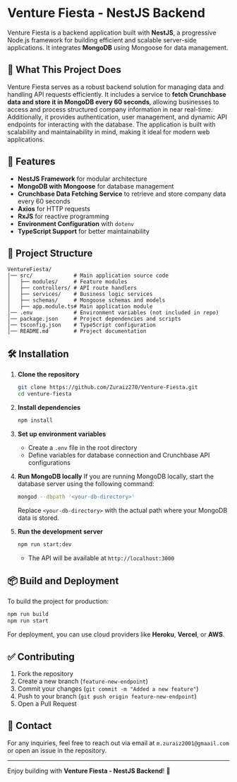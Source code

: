 # Venture Fiesta - NestJS Backend

Venture Fiesta is a backend application built with **NestJS**, a progressive Node.js framework for building efficient and scalable server-side applications. It integrates **MongoDB** using Mongoose for data management.

## 🎯 What This Project Does
Venture Fiesta serves as a robust backend solution for managing data and handling API requests efficiently. It includes a service to **fetch Crunchbase data and store it in MongoDB every 60 seconds**, allowing businesses to access and process structured company information in near real-time. Additionally, it provides authentication, user management, and dynamic API endpoints for interacting with the database. The application is built with scalability and maintainability in mind, making it ideal for modern web applications.

## 🚀 Features

- **NestJS Framework** for modular architecture
- **MongoDB with Mongoose** for database management
- **Crunchbase Data Fetching Service** to retrieve and store company data every 60 seconds
- **Axios** for HTTP requests
- **RxJS** for reactive programming
- **Environment Configuration** with `dotenv`
- **TypeScript Support** for better maintainability

## 📂 Project Structure

```
VentureFiesta/
│── src/             # Main application source code
│   ├── modules/     # Feature modules
│   ├── controllers/ # API route handlers
│   ├── services/    # Business logic services
│   ├── schemas/     # Mongoose schemas and models
│   ├── app.module.ts# Main application module
│── .env             # Environment variables (not included in repo)
│── package.json     # Project dependencies and scripts
│── tsconfig.json    # TypeScript configuration
│── README.md        # Project documentation
```

## 🛠 Installation

1. **Clone the repository**

   ```sh
   git clone https://github.com/Zuraiz270/Venture-Fiesta.git
   cd venture-fiesta
   ```

2. **Install dependencies**

   ```sh
   npm install
   ```

3. **Set up environment variables**

   - Create a `.env` file in the root directory
   - Define variables for database connection and Crunchbase API configurations

4. **Run MongoDB locally** If you are running MongoDB locally, start the database server using the following command:

   ```sh
   mongod --dbpath '<your-db-directory>'
   ```

   Replace `<your-db-directory>` with the actual path where your MongoDB data is stored.

5. **Run the development server**

   ```sh
   npm run start:dev
   ```

   - The API will be available at `http://localhost:3000`

## 📦 Build and Deployment

To build the project for production:

```sh
npm run build
npm run start
```

For deployment, you can use cloud providers like **Heroku**, **Vercel**, or **AWS**.

## ✅ Contributing

1. Fork the repository
2. Create a new branch (`feature-new-endpoint`)
3. Commit your changes (`git commit -m "Added a new feature"`)
4. Push to your branch (`git push origin feature-new-endpoint`)
5. Open a Pull Request

## 📧 Contact

For any inquiries, feel free to reach out via email at `m.zuraiz2001@gmaail.com` or open an issue in the repository.

---

Enjoy building with **Venture Fiesta - NestJS Backend**! 🎉
